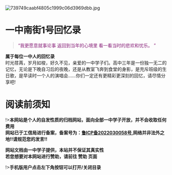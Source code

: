 ![739749caabf4805c1999c06d3969dbb.jpg](https://bu.dusays.com/2024/10/25/671b1a2968f1d.jpg)
# 一中南街1号回忆录

> <font color= #871F78>“我更愿意就事论事 返回到当年的心境里 看一看当时的悲欢和忧乐。 ”</font>

**属于每位一中人的回忆录**<br>
时光荏苒，岁月如梭，好久不见，亲爱的一中学子们。高中三年是一份独一无二的记忆，无论是下晚自习后的夜晚，还是从教室飞奔到食堂的身影，是充斥班级的生日歌，是早读时一个人的演唱会……你们一定还有更精彩更深刻的回忆，请尽情分享吧!

# 阅读前须知

!>**本网站是个人的自发性质的归档网站，面向全部一中学子开放，并不会收取任何费用**<br>
**网站已于工信局进行备案，备案号为：<a class="info" href="https://beian.miit.gov.cn/" target="_blank">鲁ICP备2022030058号</a>,网络并非法外之地!!请规范您的发言!!**<br>

**网站文档由一中学子提供，本站并不保证其真实性**<br>
**若您想要对本网站进行赞助，请前往 赞助 页面**<br>

!>**手机版用户点击左下角按钮可以打开/关闭目录**